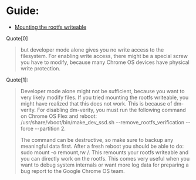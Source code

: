 # Guide:
- [Mounting the rootfs writeable](https://shibumi.dev/posts/enable-developer-mode-on-chrome-os-flex/#mounting-the-rootfs-writeable)

Quote[0]
>but developer mode alone gives you no write access to the filesystem. For enabling write access, there might be a special screw you have to modify, because many Chrome OS devices have physical write protection.

Quote[1]:
>Developer mode alone might not be sufficient, because you want to very likely modify files. If you tried mounting the rootfs writeable, you might have realized that this does not work. This is because of dm-verity. For disabling dm-verity, you must run the following command on Chrome OS Flex and reboot: /usr/share/vboot/bin/make_dev_ssd.sh --remove_rootfs_verification --force --partition 2.
>
>The command can be destructive, so make sure to backup any meaningful data first. After a fresh reboot you should be able to do: sudo mount -o remount,rw /. This remounts your rootfs writeable and you can directly work on the rootfs. This comes very useful when you want to debug system internals or want more log data for preparing a bug report to the Google Chrome OS team.
